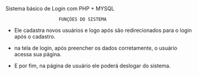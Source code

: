 Sistema básico de Login com  PHP + MYSQL

						FUNÇÕES DO SISTEMA

- Ele cadastra novos usuários e logo após são redirecionados para o login após o cadastro.

- na tela de login, após preencher os dados corretamente, o usuário acessa sua página.

- E por fim, na página de usuário ele poderá deslogar do sistema.